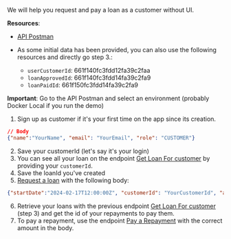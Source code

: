 We will help you request and pay a loan as a customer without UI.

**Resources**:

- [API Postman](https://www.postman.com/cryosat-astronaut-14351547/workspace/apire-mini-app/collection/31279199-48457e12-af79-4c03-8213-5d053e426487)
- As some initial data has been provided, you can also use the following resources and directly go step 3.:

  - `userCustomerId`: 661f140fc3fdd12fa39c2faa
  - `loanApprovedId`: 661f140fc3fdd14fa39c2fa9
  - `loanPaidId`: 661f150fc3fdd14fa39c2fa9

**Important**: Go to the API Postman and select an environment (probably Docker Local if you run the demo)

1. Sign up as customer if it's your first time on the app since its creation.

```JSON
// Body
{"name":"YourName", "email": "YourEmail", "role": "CUSTOMER"}
```

2. Save your customerId (let's say it's your login)
3. You can see all your loan on the endpoint [Get Loan For customer](https://www.postman.com/cryosat-astronaut-14351547/workspace/apire-mini-app/request/31279199-097c0502-abfd-4fb6-ad64-038cb543e41d) by providing your `customerId`.
4. Save the loanId you've created
5. [Request a loan](https://www.postman.com/cryosat-astronaut-14351547/workspace/apire-mini-app/request/31279199-4ff07b2b-60cf-4bf7-ae94-29170dc378c6) with the following body:

```JSON
{"startDate":"2024-02-17T12:00:00Z", "customerId": "YourCustomerId", "amount": "3000", "term": "2"}
```

6. Retrieve your loans with the previous endpoint [Get Loan For customer](https://www.postman.com/cryosat-astronaut-14351547/workspace/apire-mini-app/request/31279199-097c0502-abfd-4fb6-ad64-038cb543e41d) (step 3) and get the id of your repayments to pay them.
7. To pay a repayment, use the endpoint [Pay a Repayment](https://www.postman.com/cryosat-astronaut-14351547/workspace/apire-mini-app/request/31279199-49f26fbe-1b4b-4b9c-9804-b9e0b5d8e0ef) with the correct amount in the body.
